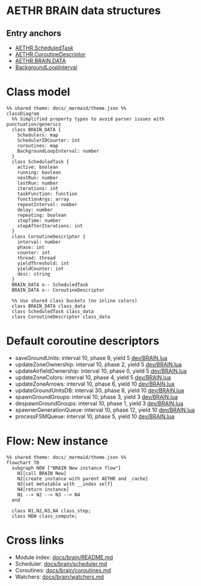 # AETHR BRAIN data structures

## Entry anchors
- [AETHR.ScheduledTask](../../dev/BRAIN.lua:22)
- [AETHR.CoroutineDescriptor](../../dev/BRAIN.lua:37)
- [AETHR.BRAIN.DATA](../../dev/BRAIN.lua:52)
- [BackgroundLoopInterval](../../dev/BRAIN.lua:149)

# Class model

```mermaid
%% shared theme: docs/_mermaid/theme.json %%
classDiagram
  %% Simplified property types to avoid parser issues with punctuation/generics
  class BRAIN_DATA {
    Schedulers: map
    SchedulerIDCounter: int
    coroutines: map
    BackgroundLoopInterval: number
  }
  class ScheduledTask {
    active: boolean
    running: boolean
    nextRun: number
    lastRun: number
    iterations: int
    taskFunction: function
    functionArgs: array
    repeatInterval: number
    delay: number
    repeating: boolean
    stopTime: number
    stopAfterIterations: int
  }
  class CoroutineDescriptor {
    interval: number
    phase: int
    counter: int
    thread: thread
    yieldThreshold: int
    yieldCounter: int
    desc: string
  }
  BRAIN_DATA o-- ScheduledTask
  BRAIN_DATA o-- CoroutineDescriptor

  %% Use shared class buckets (no inline colors)
  class BRAIN_DATA class_data
  class ScheduledTask class_data
  class CoroutineDescriptor class_data
```

# Default coroutine descriptors
- saveGroundUnits: interval 10, phase 9, yield 5 [dev/BRAIN.lua](../../dev/BRAIN.lua:58)
- updateZoneOwnership: interval 10, phase 2, yield 5 [dev/BRAIN.lua](../../dev/BRAIN.lua:67)
- updateAirfieldOwnership: interval 10, phase 0, yield 5 [dev/BRAIN.lua](../../dev/BRAIN.lua:76)
- updateZoneColors: interval 10, phase 4, yield 5 [dev/BRAIN.lua](../../dev/BRAIN.lua:85)
- updateZoneArrows: interval 10, phase 6, yield 10 [dev/BRAIN.lua](../../dev/BRAIN.lua:94)
- updateGroundUnitsDB: interval 30, phase 8, yield 10 [dev/BRAIN.lua](../../dev/BRAIN.lua:103)
- spawnGroundGroups: interval 10, phase 3, yield 3 [dev/BRAIN.lua](../../dev/BRAIN.lua:112)
- despawnGroundGroups: interval 10, phase 1, yield 3 [dev/BRAIN.lua](../../dev/BRAIN.lua:121)
- spawnerGenerationQueue: interval 10, phase 12, yield 10 [dev/BRAIN.lua](../../dev/BRAIN.lua:130)
- processFSMQueue: interval 10, phase 5, yield 10 [dev/BRAIN.lua](../../dev/BRAIN.lua:139)

# Flow: New instance

```mermaid
%% shared theme: docs/_mermaid/theme.json %%
flowchart TB
  subgraph NEW ["BRAIN New instance flow"]
    N1[call BRAIN New]
    N2[create instance with parent AETHR and _cache]
    N3[set metatable with __index self]
    N4[return instance]
    N1 --> N2 --> N3 --> N4
  end

  class N1,N2,N3,N4 class_step;
  class NEW class_compute;
```

# Cross links
- Module index: [docs/brain/README.md](docs/brain/README.md)
- Scheduler: [docs/brain/scheduler.md](docs/brain/scheduler.md)
- Coroutines: [docs/brain/coroutines.md](docs/brain/coroutines.md)
- Watchers: [docs/brain/watchers.md](docs/brain/watchers.md)